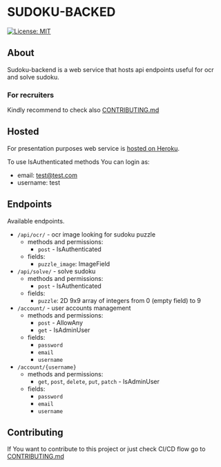 # SUDOKU-BACKED
[![License: MIT](https://img.shields.io/badge/License-MIT-yellow.svg)](https://opensource.org/licenses/MIT)

## About
Sudoku-backend is a web service that hosts api endpoints useful for ocr and solve sudoku.

### For recruiters
Kindly recommend to check also [CONTRIBUTING.md](./CONTRIBUTING.md)

## Hosted
For presentation purposes web service is [hosted on Heroku](https://klawik-j-sudoku-ocr.herokuapp.com/).

To use IsAuthenticated methods You can login as:
* email: test@test.com
* username: test

## Endpoints
Available endpoints.
* `/api/ocr/` - ocr image looking for sudoku puzzle
  * methods and permissions:
    * `post` - IsAuthenticated
  * fields:
    * `puzzle_image`: ImageField
* `/api/solve/` - solve sudoku
  * methods and permissions:
    * `post` - IsAuthenticated
  * fields:
    * `puzzle`: 2D 9x9 array of integers from 0 (empty field) to 9
* `/account/` - user accounts management
  *  methods and permissions:
     * `post` - AllowAny
     * `get` - IsAdminUser
  * fields:
    * `password`
    * `email`
    * `username`
* `/account/{username}`
  * methods and permissions:
    * `get`, `post`, `delete`, `put`, `patch` - IsAdminUser
  * fields:
    * `password`
    * `email`
    * `username`
 
## Contributing
If You want to contribute to this project or just check CI/CD flow go to [CONTRIBUTING.md](./CONTRIBUTING.md)
